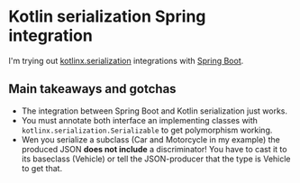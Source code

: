 # Kotlin serialization Spring integration

I'm trying out [kotlinx.serialization](https://kotlinlang.org/docs/serialization.html) integrations with [Spring Boot](https://spring.io/projects/spring-boot).

## Main takeaways and gotchas

* The integration between Spring Boot and Kotlin serialization just works.
* You must annotate both interface an implementing classes with `kotlinx.serialization.Serializable` to get polymorphism working.
* Wen you serialize a subclass (Car and Motorcycle in my example) the produced JSON **does not include** a discriminator! You have to cast it to its baseclass (Vehicle) or tell the JSON-producer that the type is Vehicle to get that.